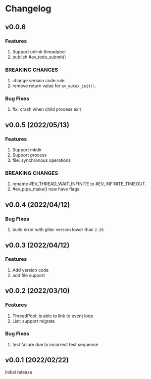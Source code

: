 # Changelog

## v0.0.6

### Features
1. Support unlink threadpool
2. publish #ev_todo_submit()

### BREAKING CHANGES
1. change version code rule.
2. remove return value for `ev_mutex_init()`.

### Bug Fixes
1. fix: crash when child process exit


## v0.0.5 (2022/05/13)

### Features
1. Support mkdir
2. Support process
3. file: synchronous operations

### BREAKING CHANGES
1. rename #EV_THREAD_WAIT_INFINITE to #EV_INFINITE_TIMEOUT.
2. #ev_pipe_make() now have flags.


## v0.0.4 (2022/04/12)

### Bug Fixes
1. build error with glibc version lower than `2.28`


## v0.0.3 (2022/04/12)

### Features
1. Add version code
2. add file support


## v0.0.2 (2022/03/10)

### Features
1. ThreadPool: is able to link to event loop
2. List: support migrate

### Bug Fixes
1. test failure due to incorrect test sequence


## v0.0.1 (2022/02/22)

Initial release
